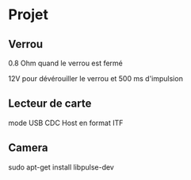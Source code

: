 # Projet

## Verrou
  
  0.8 Ohm quand le verrou est fermé
  
  12V pour dévérouiller le verrou et 500 ms d'impulsion
  
## Lecteur de carte

  mode USB CDC Host en format ITF

## Camera

  sudo apt-get install libpulse-dev
